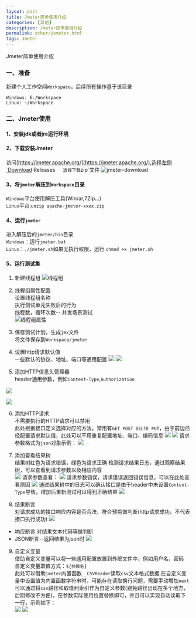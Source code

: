 ```yaml
---
layout: post
title: Jmeter简单使用介绍
categories: [其他]
description: Jmeter简单使用介绍
permalink: other/jemeter.html
tags: Jmeter
---
```

Jmeter简单使用介绍

### 一、准备
新建个人工作空间`Workspace`，后续所有操作基于该目录  
```
Windows: E:/Workspace
Linux: ~/Workspace
```

### 二、Jmeter使用
#### 1、安装jdk或者jre运行环境

#### 2、下载安装Jmeter
访问[https://jmeter.apache.org/](https://jmeter.apache.org/),选择左侧`Download Releases`  
选择下载`zip`文件
![jmeter-download](/images/jmeter/jmeter-download.png)

#### 3、将`jmeter`解压到`Workspace`目录
`Windows`平台使用解压工具(Winrar,7Zip...)  
`Linux`平台:`unzip apache-jmeter-xxxx.zip`

#### 4、运行`jmeter`
进入解压后的`jmeter/bin`目录  
`Windows`：运行`jmeter.bat`  
`Linux`：`./jmeter.sh`如果无执行权限，运行 `chmod +x jmeter.sh`

#### 5、运行测试集
1) 新建线程组
![线程组](/images/jmeter/thread-group.png)
2) 线程组属性配置  
设置线程组名称  
执行测试单元失败后的行为  
线程数，循环次数-- 并发场景测试  
![线程组属性](/images/jmeter/thread-group-setting.png)

3) 保存测试计划，生成`jmx`文件  
将文件保存到`Workspace/jmeter`  

4) 设置http请求默认值   
一些默认的协议、地址、端口等通用配置
![](/images/jmeter/request-default.png)
![](/images/jmeter/request-default-value.png)
5) 添加HTTP信息头管理器  
header通用参数，例如`Content-Type`,`Authorization`

![](/images/jmeter/header-add.png)

![](/images/jmeter/header.png)


6) 添加HTTP请求  
不需要执行的HTTP请求可以禁用  
此处根据接口定义选择对应的方法，常用有`GET POST DELTE PUT`，由于前边已经配置请求默认值，此处可以不用重复配置地址、端口、编码信息
![](/images/jmeter/http-request.png)
![](/images/jmeter/get.png)
请求参数格式为`json`对象示例：
![](/images/jmeter/add.png)

7) 添加查看结果树  
结果树红色为请求错误，绿色为请求正确
检测请求结果日志，通过观察结果树，可以查看到请求参数以及相应内容  
![](/images/jmeter/request-result.png)
请求参数查看：
![](/images/jmeter/result-request.png)
请求参数错误，请求错误返回错误信息，可以在此处查看原因 
![](/images/jmeter/result-response-error.png)
通过结果树中的日志可以确认接口是由于header中未设置`Content-Type`导致，增加后重新测试可以得到正确结果
![](/images/jmeter/request-response-success.png)
8) 结果断言  
对请求成功的接口响应内容是否合法，符合预期做判断(http请求成功，不代表接口执行成功)
![](/images/jmeter/assert.png)
* 响应断言 对结果文本代码等做判断  
* JSON断言--返回结果为json时
![](/images/jmeter/json-assert.png)

9) 自定义变量  
借助自定义变量可以将一些通用配置放置到外部文件中，例如用户名、密码  
自定义变量取值方式：`${参数名}`  
此处可以借助`jmeter`内置函数`__CSVReader`读取`csv`文本格式数据,在自定义变量中设置值为内置函数字符串时，可能存在读取换行问题，需要手动增加`next`  
可以通过将`csv`路径和取值列索引作为自定义参数(避免路径出现在多个地方，后期修改不方便)，在参数实际使用位置替换即可，并且可以实现自动读取下一行，示例如下：  
![](/images/jmeter/custom_params.png)
![](/images/jmeter/csvreader.png)  





